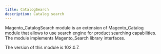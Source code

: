 ```yaml
---
title: CatalogSearch
description: Catalog search
---
```


Magento_CatalogSearch module is an extension of Magento_Catalog module that allows to use search engine for product searching capabilities.
The module implements Magento_Search library interfaces.

<InlineAlert slots="text" />
The version of this module is 102.0.7.
